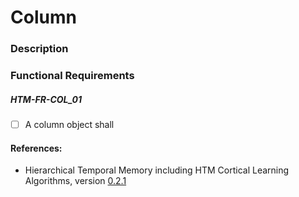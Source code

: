 
# Column

### Description

### Functional Requirements

##### HTM-FR-COL_01
- [ ] A column object shall

#### References:
* Hierarchical Temporal Memory including HTM Cortical Learning Algorithms, version [0.2.1](https://numenta.org/resources/HTM_CorticalLearningAlgorithms.pdf)
